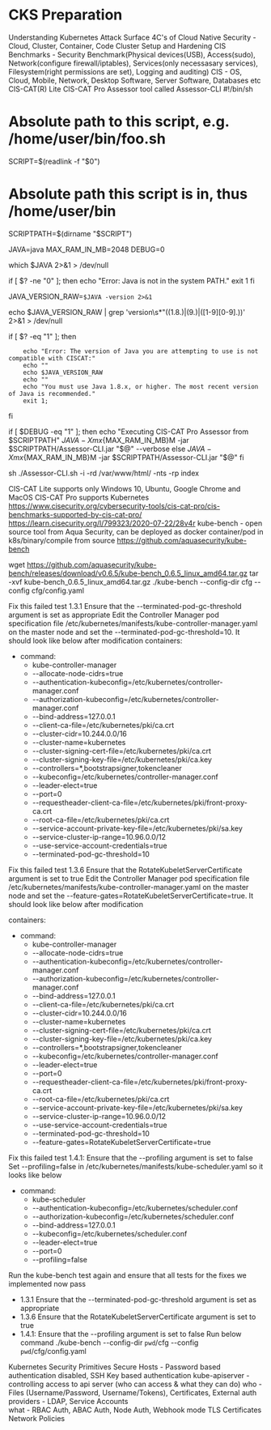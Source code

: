 # CKS  Preparation

Understanding Kubernetes Attack Surface 
4C's of Cloud Native Security - Cloud, Cluster, Container, Code 
Cluster Setup and Hardening 
CIS Benchmarks - Security Benchmark(Physical devices(USB), Access(sudo), Network(configure firewall/iptables), Services(only necessasary services), Filesystem(right permissions are set), Logging and auditing)
CIS - OS, Cloud, Mobile, Network, Desktop Software, Server Software, Databases etc 
CIS-CAT(R) Lite
CIS-CAT Pro Assessor tool called Assessor-CLI
#!/bin/sh

# Absolute path to this script, e.g. /home/user/bin/foo.sh
SCRIPT=$(readlink -f "$0")
# Absolute path this script is in, thus /home/user/bin
SCRIPTPATH=$(dirname "$SCRIPT")

JAVA=java
MAX_RAM_IN_MB=2048
DEBUG=0

which $JAVA 2>&1 > /dev/null

if [ $? -ne "0" ]; then
        echo "Error: Java is not in the system PATH."
        exit 1
fi

JAVA_VERSION_RAW=`$JAVA -version 2>&1`

echo $JAVA_VERSION_RAW | grep 'version\s*\"\(\(1\.8\.\)\|\(9\.\)\|\([1-9][0-9]\.\)\)' 2>&1 > /dev/null

if [ $? -eq "1" ]; then

        echo "Error: The version of Java you are attempting to use is not compatible with CISCAT:"
        echo ""
        echo $JAVA_VERSION_RAW
        echo ""
        echo "You must use Java 1.8.x, or higher. The most recent version of Java is recommended."
        exit 1;
fi

if [ $DEBUG -eq "1" ]; then
        echo "Executing CIS-CAT Pro Assessor from $SCRIPTPATH"
        $JAVA -Xmx${MAX_RAM_IN_MB}M -jar $SCRIPTPATH/Assessor-CLI.jar "$@" --verbose
else
        $JAVA -Xmx${MAX_RAM_IN_MB}M -jar $SCRIPTPATH/Assessor-CLI.jar "$@"
fi

sh ./Assessor-CLI.sh -i -rd /var/www/html/ -nts -rp index

CIS-CAT Lite supports only Windows 10, Ubuntu, Google Chrome and MacOS
CIS-CAT Pro supports Kubernetes 
https://www.cisecurity.org/cybersecurity-tools/cis-cat-pro/cis-benchmarks-supported-by-cis-cat-pro/
https://learn.cisecurity.org/l/799323/2020-07-22/28v4r
kube-bench - open source tool from Aqua Security, can be deployed as docker container/pod in k8s/binary/compile from source 
https://github.com/aquasecurity/kube-bench

wget https://github.com/aquasecurity/kube-bench/releases/download/v0.6.5/kube-bench_0.6.5_linux_amd64.tar.gz
tar -xvf kube-bench_0.6.5_linux_amd64.tar.gz
./kube-bench --config-dir cfg --config cfg/config.yaml 

Fix this failed test 1.3.1 Ensure that the --terminated-pod-gc-threshold argument is set as appropriate
Edit the Controller Manager pod specification file /etc/kubernetes/manifests/kube-controller-manager.yaml on the master node and set the --terminated-pod-gc-threshold=10.
It should look like below after modification
  containers:
  - command:
    - kube-controller-manager
    - --allocate-node-cidrs=true
    - --authentication-kubeconfig=/etc/kubernetes/controller-manager.conf
    - --authorization-kubeconfig=/etc/kubernetes/controller-manager.conf
    - --bind-address=127.0.0.1
    - --client-ca-file=/etc/kubernetes/pki/ca.crt
    - --cluster-cidr=10.244.0.0/16
    - --cluster-name=kubernetes
    - --cluster-signing-cert-file=/etc/kubernetes/pki/ca.crt
    - --cluster-signing-key-file=/etc/kubernetes/pki/ca.key
    - --controllers=*,bootstrapsigner,tokencleaner
    - --kubeconfig=/etc/kubernetes/controller-manager.conf
    - --leader-elect=true
    - --port=0
    - --requestheader-client-ca-file=/etc/kubernetes/pki/front-proxy-ca.crt
    - --root-ca-file=/etc/kubernetes/pki/ca.crt
    - --service-account-private-key-file=/etc/kubernetes/pki/sa.key
    - --service-cluster-ip-range=10.96.0.0/12
    - --use-service-account-credentials=true
    - --terminated-pod-gc-threshold=10

Fix this failed test 1.3.6 Ensure that the RotateKubeletServerCertificate argument is set to true
Edit the Controller Manager pod specification file /etc/kubernetes/manifests/kube-controller-manager.yaml on the master node and set the --feature-gates=RotateKubeletServerCertificate=true.
It should look like below after modification

  containers:
  - command:
    - kube-controller-manager
    - --allocate-node-cidrs=true
    - --authentication-kubeconfig=/etc/kubernetes/controller-manager.conf
    - --authorization-kubeconfig=/etc/kubernetes/controller-manager.conf
    - --bind-address=127.0.0.1
    - --client-ca-file=/etc/kubernetes/pki/ca.crt
    - --cluster-cidr=10.244.0.0/16
    - --cluster-name=kubernetes
    - --cluster-signing-cert-file=/etc/kubernetes/pki/ca.crt
    - --cluster-signing-key-file=/etc/kubernetes/pki/ca.key
    - --controllers=*,bootstrapsigner,tokencleaner
    - --kubeconfig=/etc/kubernetes/controller-manager.conf
    - --leader-elect=true
    - --port=0
    - --requestheader-client-ca-file=/etc/kubernetes/pki/front-proxy-ca.crt
    - --root-ca-file=/etc/kubernetes/pki/ca.crt
    - --service-account-private-key-file=/etc/kubernetes/pki/sa.key
    - --service-cluster-ip-range=10.96.0.0/12
    - --use-service-account-credentials=true
    - --terminated-pod-gc-threshold=10
    - --feature-gates=RotateKubeletServerCertificate=true

Fix this failed test 1.4.1: Ensure that the --profiling argument is set to false
Set --profiling=false in /etc/kubernetes/manifests/kube-scheduler.yaml so it looks like below
  - command:
    - kube-scheduler
    - --authentication-kubeconfig=/etc/kubernetes/scheduler.conf
    - --authorization-kubeconfig=/etc/kubernetes/scheduler.conf
    - --bind-address=127.0.0.1
    - --kubeconfig=/etc/kubernetes/scheduler.conf
    - --leader-elect=true
    - --port=0
    - --profiling=false
	
Run the kube-bench test again and ensure that all tests for the fixes we implemented now pass
- 1.3.1 Ensure that the --terminated-pod-gc-threshold argument is set as appropriate
- 1.3.6 Ensure that the RotateKubeletServerCertificate argument is set to true
- 1.4.1: Ensure that the --profiling argument is set to false
Run below command
./kube-bench --config-dir `pwd`/cfg --config `pwd`/cfg/config.yaml


Kubernetes Security Primitives
Secure Hosts - Password based authentication disabled, SSH Key based authentication
kube-apiserver - controlling access to api server (who can access & what they can do)
who - Files (Username/Password, Username/Tokens), Certificates, External auth providers - LDAP, Service Accounts	
what - RBAC Auth, ABAC Auth, Node Auth, Webhook mode
TLS Certificates
Network Policies 
